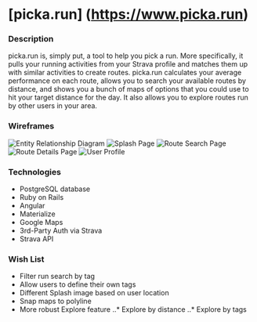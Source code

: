 # [picka.run] (https://www.picka.run)

### Description

picka.run is, simply put, a tool to help you pick a run. More specifically, it pulls your running activities from your Strava profile and matches them up with similar activities to create routes. picka.run calculates your average performance on each route, allows you to search your available routes by distance, and shows you a bunch of maps of options that you could use to hit your target distance for the day. It also allows you to explore routes run by other users in your area.


### Wireframes
![Entity Relationship Diagram]('public/ERD.png')
![Splash Page]('public/Landing.png')
![Route Search Page]('public/RIndex.png')
![Route Details Page]('public/RShow.png')
![User Profile]('public/UShow.png')


### Technologies
+ PostgreSQL database
+ Ruby on Rails
+ Angular
+ Materialize
+ Google Maps
+ 3rd-Party Auth via Strava
+ Strava API


### Wish List
+ Filter run search by tag
+ Allow users to define their own tags
+ Different Splash image based on user location
+ Snap maps to polyline
+ More robust Explore feature
..* Explore by distance
..* Explore by tags
